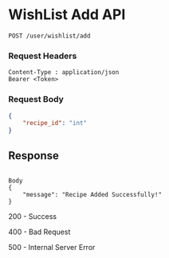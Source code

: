 # WishList Add API 
```
POST /user/wishlist/add
```

### Request Headers
```
Content-Type : application/json
Bearer <Token>

```

### Request Body
``` json
{
    "recipe_id": "int"
}
```
## Response
```

Body
{
    "message": "Recipe Added Successfully!"
}

```
200 - Success

400 - Bad Request 

500 - Internal Server Error
